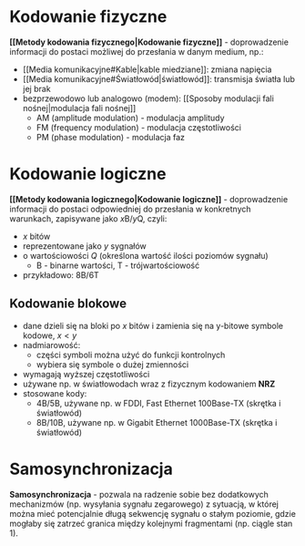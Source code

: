 # Kodowanie fizyczne
**[[Metody kodowania fizycznego|Kodowanie fizyczne]]** - doprowadzenie informacji do postaci możliwej do przesłania w danym medium, np.:
- [[Media komunikacyjne#Kable|kable miedziane]]: zmiana napięcia
- [[Media komunikacyjne#Światłowód|światłowód]]: transmisja światła lub jej brak
- bezprzewodowo lub analogowo (modem): [[Sposoby modulacji fali nośnej|modulacja fali nośnej]]
	- AM (amplitude modulation) - modulacja amplitudy
	- FM (frequency modulation) - modulacja częstotliwości
	- PM (phase modulation) - modulacja faz
# Kodowanie logiczne
**[[Metody kodowania logicznego|Kodowanie logiczne]]** - doprowadzenie informacji do postaci odpowiedniej do przesłania w konkretnych warunkach, zapisywane jako $x\text{B}/y\text{Q}$, czyli:
- $x$ bitów
- reprezentowane jako $y$ sygnałów
- o wartościowości $Q$ (określona wartość ilości poziomów sygnału)
	- $\text{B}$ - binarne wartości, $\text{T}$ - trójwartościowość
- przykładowo: 8B/6T
## Kodowanie blokowe
- dane dzieli się na bloki po $x$ bitów i zamienia się na y-bitowe symbole kodowe, $x < y$
- nadmiarowość:
	- części symboli można użyć do funkcji kontrolnych
	- wybiera się symbole o dużej zmienności
- wymagają wyższej częstotliwości
- używane np. w światłowodach wraz z fizycznym kodowaniem **NRZ**
- stosowane kody:
	- 4B/5B, używane np. w FDDI, Fast Ethernet 100Base-TX (skrętka i światłowód)
	- 8B/10B, używane np. w Gigabit Ethernet 1000Base-TX (skrętka i światłowód)
# Samosynchronizacja
**Samosynchronizacja** - pozwala na radzenie sobie bez dodatkowych mechanizmów (np. wysyłania sygnału zegarowego) z sytuacją, w której można mieć potencjalnie długą sekwencję sygnału o stałym poziomie, gdzie mogłaby się zatrzeć granica między kolejnymi fragmentami (np. ciągle stan 1).

